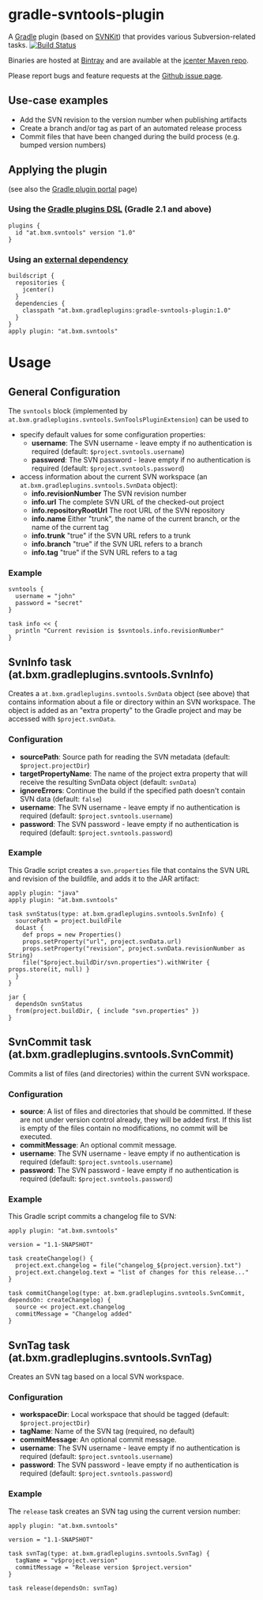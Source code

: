 # gradle-svntools-plugin

A [Gradle](https://www.gradle.org) plugin (based on [SVNKit](http://svnkit.com/)) that provides various Subversion-related tasks.
[![Build Status](https://travis-ci.org/martoe/gradle-svntools-plugin.png)](https://travis-ci.org/martoe/gradle-svntools-plugin)

Binaries are hosted at [Bintray](https://bintray.com/martoe/gradle-plugins/gradle-svntools-plugin/)
and are available at the [jcenter Maven repo](https://bintray.com/bintray/jcenter/).

Please report bugs and feature requests at the [Github issue page](https://github.com/martoe/gradle-svntools-plugin/issues).

## Use-case examples

* Add the SVN revision to the version number when publishing artifacts
* Create a branch and/or tag as part of an automated release process
* Commit files that have been changed during the build process (e.g. bumped version numbers)

## Applying the plugin

(see also the [Gradle plugin portal](https://plugins.gradle.org/plugin/at.bxm.svntools/) page)

### Using the [Gradle plugins DSL](https://www.gradle.org/docs/current/userguide/plugins.html#sec:plugins_block) (Gradle 2.1 and above)

    plugins {
      id "at.bxm.svntools" version "1.0"
    }

### Using an [external dependency](https://www.gradle.org/docs/current/userguide/organizing_build_logic.html#sec:external_dependencies)

    buildscript {
      repositories {
        jcenter()
      }
      dependencies {
        classpath "at.bxm.gradleplugins:gradle-svntools-plugin:1.0"
      }
    }
    apply plugin: "at.bxm.svntools"


# Usage

## General Configuration

The `svntools` block (implemented by `at.bxm.gradleplugins.svntools.SvnToolsPluginExtension`) can be used to

* specify default values for some configuration properties:
    * **username**: The SVN username - leave empty if no authentication is required (default: `$project.svntools.username`)
    * **password**: The SVN password - leave empty if no authentication is required (default: `$project.svntools.password`)
* access information about the current SVN workspace (an `at.bxm.gradleplugins.svntools.SvnData` object):
    * **info.revisionNumber** The SVN revision number
    * **info.url** The complete SVN URL of the checked-out project
    * **info.repositoryRootUrl** The root URL of the SVN repository
    * **info.name** Either "trunk", the name of the current branch, or the name of the current tag
    * **info.trunk** "true" if the SVN URL refers to a trunk
    * **info.branch** "true" if the SVN URL refers to a branch
    * **info.tag** "true" if the SVN URL refers to a tag

### Example

    svntools {
      username = "john"
      password = "secret"
    }

    task info << {
      println "Current revision is $svntools.info.revisionNumber"
    }


## SvnInfo task (at.bxm.gradleplugins.svntools.SvnInfo)

Creates a `at.bxm.gradleplugins.svntools.SvnData` object (see above) that contains information about a file or directory
within an SVN workspace.
The object is added as an "extra property" to the Gradle project and may be accessed with `$project.svnData`.

### Configuration

* **sourcePath**: Source path for reading the SVN metadata (default: `$project.projectDir`)
* **targetPropertyName**: The name of the project extra property that will receive the resulting SvnData object (default: `svnData`)
* **ignoreErrors**: Continue the build if the specified path doesn't contain SVN data (default: `false`)
* **username**: The SVN username - leave empty if no authentication is required (default: `$project.svntools.username`)
* **password**: The SVN password - leave empty if no authentication is required (default: `$project.svntools.password`)

### Example

This Gradle script creates a `svn.properties` file that contains the SVN URL and revision of the buildfile, and adds it to the JAR artifact:

    apply plugin: "java"
    apply plugin: "at.bxm.svntools"

    task svnStatus(type: at.bxm.gradleplugins.svntools.SvnInfo) {
      sourcePath = project.buildFile
      doLast {
        def props = new Properties()
        props.setProperty("url", project.svnData.url)
        props.setProperty("revision", project.svnData.revisionNumber as String)
        file("$project.buildDir/svn.properties").withWriter { props.store(it, null) }
      }
    }

    jar {
      dependsOn svnStatus
      from(project.buildDir, { include "svn.properties" })
    }

## SvnCommit task (at.bxm.gradleplugins.svntools.SvnCommit)

Commits a list of files (and directories) within the current SVN workspace.

### Configuration

* **source**: A list of files and directories that should be committed.
              If these are not under version control already, they will be added first.
              If this list is empty of the files contain no modifications, no commit will be executed.
* **commitMessage**: An optional commit message.
* **username**: The SVN username - leave empty if no authentication is required (default: `$project.svntools.username`)
* **password**: The SVN password - leave empty if no authentication is required (default: `$project.svntools.password`)

### Example

This Gradle script commits a changelog file to SVN:

    apply plugin: "at.bxm.svntools"

    version = "1.1-SNAPSHOT"

    task createChangelog() {
      project.ext.changelog = file("changelog_${project.version}.txt")
      project.ext.changelog.text = "list of changes for this release..."
    }

    task commitChangelog(type: at.bxm.gradleplugins.svntools.SvnCommit, dependsOn: createChangelog) {
      source << project.ext.changelog
      commitMessage = "Changelog added"
    }

## SvnTag task (at.bxm.gradleplugins.svntools.SvnTag)

Creates an SVN tag based on a local SVN workspace.

### Configuration

* **workspaceDir**: Local workspace that should be tagged (default: `$project.projectDir`)
* **tagName**: Name of the SVN tag (required, no default)
* **commitMessage**: An optional commit message.
* **username**: The SVN username - leave empty if no authentication is required (default: `$project.svntools.username`)
* **password**: The SVN password - leave empty if no authentication is required (default: `$project.svntools.password`)

### Example

The `release` task creates an SVN tag using the current version number:

    apply plugin: "at.bxm.svntools"

    version = "1.1-SNAPSHOT"

    task svnTag(type: at.bxm.gradleplugins.svntools.SvnTag) {
      tagName = "v$project.version"
      commitMessage = "Release version $project.version"
    }

    task release(dependsOn: svnTag)
